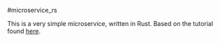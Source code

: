 #microservice_rs

This is a very simple microservice, written in Rust. Based on the tutorial found [here](http://www.goldsborough.me/rust/web/tutorial/2018/01/20/17-01-11-writing_a_microservice_in_rust/).
